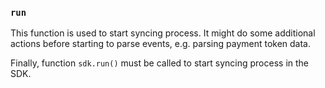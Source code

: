 ### `run`

This function is used to start syncing process. It might
do some additional actions before starting to parse events, e.g.
parsing payment token data.

Finally, function `sdk.run()` must be called to start
syncing process in the SDK.